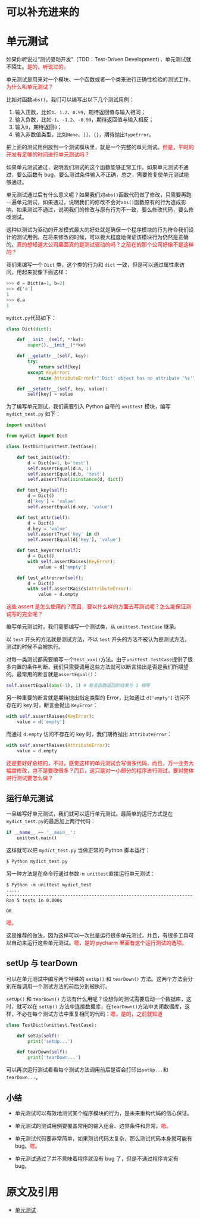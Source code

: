 
# 可以补充进来的


# 单元测试

如果你听说过“测试驱动开发”（TDD：Test-Driven Development），单元测试就不陌生。<span style="color:red;">是的，听说过的。</span>

单元测试是用来对一个模块、一个函数或者一个类来进行正确性检验的测试工作。<span style="color:red;">为什么叫单元测试？</span>

比如对函数`abs()`，我们可以编写出以下几个测试用例：

1. 输入正数，比如`1`、`1.2`、`0.99`，期待返回值与输入相同；
2. 输入负数，比如`-1`、`-1.2`、`-0.99`，期待返回值与输入相反；
3. 输入`0`，期待返回`0`；
4. 输入非数值类型，比如`None`、`[]`、`{}`，期待抛出`TypeError`。

把上面的测试用例放到一个测试模块里，就是一个完整的单元测试。<span style="color:red;">但是，平时的开发有足够的时间进行单元测试吗？</span>

如果单元测试通过，说明我们测试的这个函数能够正常工作。如果单元测试不通过，要么函数有 bug，要么测试条件输入不正确，总之，需要修复使单元测试能够通过。

单元测试通过后有什么意义呢？如果我们对`abs()`函数代码做了修改，只需要再跑一遍单元测试，如果通过，说明我们的修改不会对`abs()`函数原有的行为造成影响，如果测试不通过，说明我们的修改与原有行为不一致，要么修改代码，要么修改测试。

这种以测试为驱动的开发模式最大的好处就是确保一个程序模块的行为符合我们设计的测试用例。在将来修改的时候，可以极大程度地保证该模块行为仍然是正确的。<span style="color:red;">真的想知道大公司里面真的是测试驱动的吗？之前在的那个公司好像不是这样的？</span>

我们来编写一个 `Dict` 类，这个类的行为和 `dict` 一致，但是可以通过属性来访问，用起来就像下面这样：

```py
>>> d = Dict(a=1, b=2)
>>> d['a']
1
>>> d.a
1
```

`mydict.py`代码如下：

```py
class Dict(dict):

    def __init__(self, **kw):
        super().__init__(**kw)

    def __getattr__(self, key):
        try:
            return self[key]
        except KeyError:
            raise AttributeError(r"'Dict' object has no attribute '%s'" % key)

    def __setattr__(self, key, value):
        self[key] = value
```

为了编写单元测试，我们需要引入 Python 自带的 `unittest` 模块，编写 `mydict_test.py` 如下：

```py
import unittest

from mydict import Dict

class TestDict(unittest.TestCase):

    def test_init(self):
        d = Dict(a=1, b='test')
        self.assertEqual(d.a, 1)
        self.assertEqual(d.b, 'test')
        self.assertTrue(isinstance(d, dict))

    def test_key(self):
        d = Dict()
        d['key'] = 'value'
        self.assertEqual(d.key, 'value')

    def test_attr(self):
        d = Dict()
        d.key = 'value'
        self.assertTrue('key' in d)
        self.assertEqual(d['key'], 'value')

    def test_keyerror(self):
        d = Dict()
        with self.assertRaises(KeyError):
            value = d['empty']

    def test_attrerror(self):
        d = Dict()
        with self.assertRaises(AttributeError):
            value = d.empty
```

<span style="color:red;">这些 assert 是怎么使用的？而且，要以什么样的方面去写测试呢？怎么能保证测试写的完全呢？</span>

编写单元测试时，我们需要编写一个测试类，从 `unittest.TestCase` 继承。

以 `test` 开头的方法就是测试方法，不以 `test` 开头的方法不被认为是测试方法，测试的时候不会被执行。

对每一类测试都需要编写一个`test_xxx()`方法。由于`unittest.TestCase`提供了很多内置的条件判断，我们只需要调用这些方法就可以断言输出是否是我们所期望的。最常用的断言就是`assertEqual()`：

```py
self.assertEqual(abs(-1), 1) # 断言函数返回的结果与 1 相等
```

另一种重要的断言就是期待抛出指定类型的 Error，比如通过 `d['empty']` 访问不存在的 key 时，断言会抛出 `KeyError`：

```py
with self.assertRaises(KeyError):
    value = d['empty']
```

而通过 `d.empty` 访问不存在的 key 时，我们期待抛出 `AttributeError`：

```py
with self.assertRaises(AttributeError):
    value = d.empty
```


<span style="color:red;">还是要好好总结的，不过，感觉这样的单元测试会写很多代码，而且，万一业务大幅度修改，岂不是要改很多？而且，这只是对一小部分的程序进行测试，要对整体进行测试要怎么做？</span>

## 运行单元测试

一旦编写好单元测试，我们就可以运行单元测试。最简单的运行方式是在`mydict_test.py`的最后加上两行代码：

```py
if __name__ == '__main__':
    unittest.main()
```

这样就可以把 `mydict_test.py` 当做正常的 Python 脚本运行：

```py
$ Python mydict_test.py
```

另一种方法是在命令行通过参数`-m unittest`直接运行单元测试：

```
$ Python -m unittest mydict_test
.....
----------------------------------------------------------------------
Ran 5 tests in 0.000s

OK
```

<span style="color:red;">嗯。</span>

这是推荐的做法，因为这样可以一次批量运行很多单元测试，并且，有很多工具可以自动来运行这些单元测试。<span style="color:red;">嗯，是的 pycharm 里面有这个运行测试的选项。</span>

## setUp 与 tearDown

可以在单元测试中编写两个特殊的 `setUp()` 和 `tearDown()` 方法。这两个方法会分别在每调用一个测试方法的前后分别被执行。

`setUp()` 和 `tearDown()` 方法有什么用呢？设想你的测试需要启动一个数据库，这时，就可以在 `setUp()` 方法中连接数据库，在`tearDown()`方法中关闭数据库，这样，不必在每个测试方法中重复相同的代码：<span style="color:red;">嗯，是的，之前就知道</span>

```py
class TestDict(unittest.TestCase):

    def setUp(self):
        print('setUp...')

    def tearDown(self):
        print('tearDown...')
```

可以再次运行测试看看每个测试方法调用前后是否会打印出`setUp...`和`tearDown...`。



## 小结

- 单元测试可以有效地测试某个程序模块的行为，是未来重构代码的信心保证。

- 单元测试的测试用例要覆盖常用的输入组合、边界条件和异常。<span style="color:red;">嗯。</span>

- 单元测试代码要非常简单，如果测试代码太复杂，那么测试代码本身就可能有 bug。<span style="color:red;">嗯。</span>

- 单元测试通过了并不意味着程序就没有 bug 了，但是不通过程序肯定有 bug。




# 原文及引用

- [单元测试](https://www.liaoxuefeng.com/wiki/0014316089557264a6b348958f449949df42a6d3a2e542c000/00143191629979802b566644aa84656b50cd484ec4a7838000)
